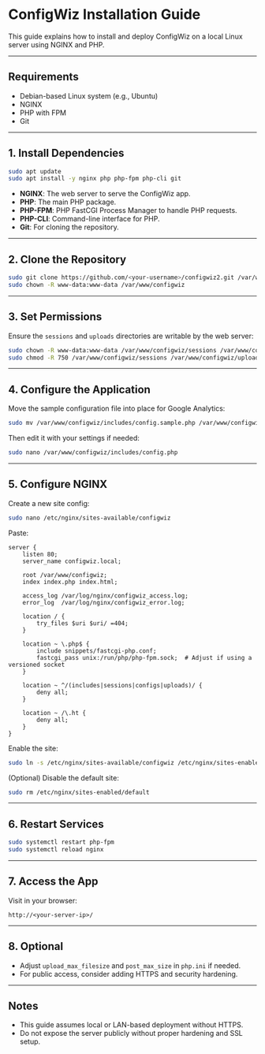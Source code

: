 
# ConfigWiz Installation Guide

This guide explains how to install and deploy ConfigWiz on a local Linux server using NGINX and PHP.

---

## Requirements

- Debian-based Linux system (e.g., Ubuntu)
- NGINX
- PHP with FPM
- Git

---

## 1. Install Dependencies

```bash
sudo apt update
sudo apt install -y nginx php php-fpm php-cli git
```

- **NGINX**: The web server to serve the ConfigWiz app.
- **PHP**: The main PHP package.
- **PHP-FPM**: PHP FastCGI Process Manager to handle PHP requests.
- **PHP-CLI**: Command-line interface for PHP.
- **Git**: For cloning the repository.

---

## 2. Clone the Repository

```bash
sudo git clone https://github.com/<your-username>/configwiz2.git /var/www/configwiz
sudo chown -R www-data:www-data /var/www/configwiz
```

---

## 3. Set Permissions

Ensure the `sessions` and `uploads` directories are writable by the web server:

```bash
sudo chown -R www-data:www-data /var/www/configwiz/sessions /var/www/configwiz/uploads
sudo chmod -R 750 /var/www/configwiz/sessions /var/www/configwiz/uploads
```

---

## 4. Configure the Application

Move the sample configuration file into place for Google Analytics:

```bash
sudo mv /var/www/configwiz/includes/config.sample.php /var/www/configwiz/includes/config.php
```

Then edit it with your settings if needed:

```bash
sudo nano /var/www/configwiz/includes/config.php
```

---

## 5. Configure NGINX

Create a new site config:

```bash
sudo nano /etc/nginx/sites-available/configwiz
```

Paste:

```nginx
server {
    listen 80;
    server_name configwiz.local;

    root /var/www/configwiz;
    index index.php index.html;

    access_log /var/log/nginx/configwiz_access.log;
    error_log  /var/log/nginx/configwiz_error.log;

    location / {
        try_files $uri $uri/ =404;
    }

    location ~ \.php$ {
        include snippets/fastcgi-php.conf;
        fastcgi_pass unix:/run/php/php-fpm.sock;  # Adjust if using a versioned socket
    }

    location ~ ^/(includes|sessions|configs|uploads)/ {
        deny all;
    }

    location ~ /\.ht {
        deny all;
    }
}
```

Enable the site:

```bash
sudo ln -s /etc/nginx/sites-available/configwiz /etc/nginx/sites-enabled/
```

(Optional) Disable the default site:

```bash
sudo rm /etc/nginx/sites-enabled/default
```

---

## 6. Restart Services

```bash
sudo systemctl restart php-fpm
sudo systemctl reload nginx
```

---

## 7. Access the App

Visit in your browser:

```
http://<your-server-ip>/
```

---

## 8. Optional

- Adjust `upload_max_filesize` and `post_max_size` in `php.ini` if needed.
- For public access, consider adding HTTPS and security hardening.

---

## Notes

- This guide assumes local or LAN-based deployment without HTTPS.
- Do not expose the server publicly without proper hardening and SSL setup.